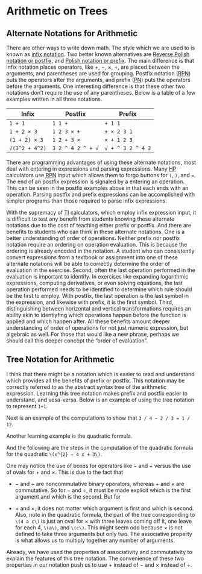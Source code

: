 # Arithmetic on Trees

## Alternate Notations for Arithmetic

There are other ways to write down math. The style which we are used to is known
as [infix notation][1]. Two better known alternatives are
[Reverse Polish notation or postfix][3], and [Polish notation or prefix][2].
The main difference is that infix notation places operators, like +, −,
×, ÷, are placed between the arguments, and parentheses are used
for grouping. Postfix notation
(<acronym title="Reverse Polish Notation">RPN</acronym>) puts the operators
after the arguments, and prefix
(<acronym title="Polish Notation">PN</acronym>) puts the operators before the
arguments. One interesting difference is that these other two notations
don’t require the use of any parentheses. Below is a table of a few
examples written in all three notations.

| Infix | Postfix | Prefix |
| --- | --- | --- |
| `1 + 1` | `1 1 +` | `+ 1 1` |
| `1 + 2 × 3` | `1 2 3 × +` | `+ × 2 3 1` |
| `(1 + 2) × 3` | `1 2 + 3 ×` | `× + 1 2 3` |
| `√(3^2 + 4^2)` | `3 2 ^ 4 2 ^ + √` | `√ + ^ 3 2 ^ 4 2` |

<!--
<table>
<thead>
<tr>
	<th>Infix</th>
	<th>Postfix</th>
	<th>Prefix</th>
</tr>
</thead>
<tbody>
<tr>
	<td><code>1 + 1</code></td>
	<td><code>1 1 +</code></td>
	<td><code>+ 1 1</code></td>
</tr>
<tr>
	<td><code>1 + 2 × 3</code></td>
	<td><code>1 2 3 × +</code></td>
	<td><code>+ × 2 3 1</code></td>
</tr>
<tr>
	<td><code>(1 + 2) × 3</code></td>
	<td><code>1 2 + 3 ×</code></td>
	<td><code>× 3 + 1 2</code></td>
</tr>
<tr>
	<td><code>√(3^2 + 4^2)</code></td>
	<td><code>3 2 ^ 4 2 ^ + √</code></td>
	<td><code>√ + ^ 3 2 ^ 4 2</code></td>
</tr>
</tbody>
</table>
-->

There are programming advantages of using these alternate notations,
most deal with entering in expressions and parsing expressions.
Many <acronym title="Hewlett Packard">HP</acronym> calculators use
<acronym title="Reverse Polish Notation">RPN</acronym> input which
allows them to forgo buttons for `(`, `)`, and `=`. The end of an
postfix expression is signaled by a entering an operation. This can be
seen in the postfix examples above in that each ends with an operation.
Parsing postfix and prefix expressions can be accomplished with simpler
programs than those required to parse infix expressions.

With the supremacy of <acronym title="Texas Instraments">TI</acronym>
calculators, which employ infix expression input, it is difficult to
test any benefit from students knowing these alternate notations due to
the cost of teaching either prefix or postfix. And there are benefits to
students who can think in these alternate notations. One is a better
understanding of order of operations. Neither prefix nor postfix
notation require an ordering on operation evaluation. This is because
the ordering is already encoded in the notation. A student who can
consistently convert expressions from a textbook or assignment into one
of these alternate notations will be able to correctly determine the
order of evaluation in the exercise. Second, often the last operation
performed in the evaluation is important to identify. In exercises like
expanding logarithmic expressions, computing derivatives, or even
solving equations, the last operation performed needs to be identified
to determine which rule should be the first to employ. With postfix, the
last operation is the last symbol in the expression, and likewise with
prefix, it is the first symbol. Third, distinguishing between horizontal
and vertical transformations requires an ability akin to identiyfing
which operations happen before the function is applied and which happen
after. All these benefits amount deeper understanding of order of
operations for not just numeric expression, but algebraic as well. For
those that would like a new phrase, perhaps we should call this deeper
concept the “order of evaluation”.

## Tree Notation for Arithmetic

I think that there might be a notation which is easier to read and
understand which provides all the benefits of prefix or postfix. This
notation may be correctly referred to as the abstract syntax tree of the
arithmetic expression. Learning this tree notation makes prefix and
postfix easier to understand, and vesa-versa. Below is an example of
using the tree notation to represent `1+1`.

Next is an example of the computations to show that
`3 / 4 − 2 / 3 = 1 / 12`.

Another learning example is the quadratic formula.

And the following are the steps in the computation of the quadratic
formula for the quadratic `\(x^{2} − 4 x + 3\)`.

One may notice the use of boxes for operators like − and ÷
versus the use of ovals for + and ×. This is due to the fact that

- &minus; and ÷ are noncommutative binary operators, whereas + and
  × are commutative. So for − and ÷, it must be made
  explicit which is the first argument and which is the second. But for

- &plus; and ×, it does not matter which argument is first and which is
  second. Also, note in the quadratic formula, the part of the tree
  corresponding to `\(4 a c\)` is just an oval for × with three
  leaves coming off it, one leave for each 4, `\(a\)`, and `\(c\)`. This
  might seem odd because × is not defined to take three arguments
  but only two. The associative property is what allows us to multiply
  together any number of arguments.

Already, we have used the properties of associativity and commutativity
to explain the features of this tree notation. The convenience of these
two properties in our notation push us to use + instead of − and
× instead of ÷.

[1]: https://en.wikipedia.org/wiki/Infix_notation "Infix notation"
[2]: https://en.wikipedia.org/wiki/Polish_notation "Polish notation"
[3]: https://en.wikipedia.org/wiki/Reverse_Polish_notation "Reverse Polish notation"
[4]: https://en.wikipedia.org/wiki/Lisp_%28programming_language%29#Syntax_and_semantics "LISP"
[5]: https://en.wikipedia.org/wiki/Smalltalk#Expressions "Smalltalk"
[6]: https://en.wikipedia.org/wiki/APL_%28programming_language%29 "APL"

